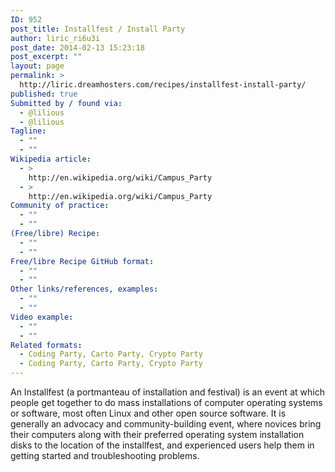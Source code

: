 ```yaml
---
ID: 952
post_title: Installfest / Install Party
author: liric_ri6u3i
post_date: 2014-02-13 15:23:18
post_excerpt: ""
layout: page
permalink: >
  http://liric.dreamhosters.com/recipes/installfest-install-party/
published: true
Submitted by / found via:
  - @lilious
  - @lilious
Tagline:
  - ""
  - ""
Wikipedia article:
  - >
    http://en.wikipedia.org/wiki/Campus_Party
  - >
    http://en.wikipedia.org/wiki/Campus_Party
Community of practice:
  - ""
  - ""
(Free/libre) Recipe:
  - ""
  - ""
Free/libre Recipe GitHub format:
  - ""
  - ""
Other links/references, examples:
  - ""
  - ""
Video example:
  - ""
  - ""
Related formats:
  - Coding Party, Carto Party, Crypto Party
  - Coding Party, Carto Party, Crypto Party
---
```

An Installfest (a portmanteau of installation and festival) is an event at which people get together to do mass installations of computer operating systems or software, most often Linux and other open source software.
It is generally an advocacy and community-building event, where novices bring their computers along with their preferred operating system installation disks to the location of the installfest, and experienced users help them in getting started and troubleshooting problems.